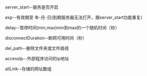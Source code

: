 server_start--服务是否开启

exp--有效期至 年-月-日(到期服务器无法打开，跟server_start功能重复)

delay--暂停时间(min,max)min到max的一个随机时间（秒）

disconnectDuration--断网可用时间（秒）

del_path--删除文件夹或文件路径

accessIp--外部程序访问的ip地址

allLink--存储的网址数组
